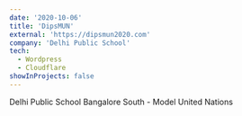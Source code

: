 ```yaml
---
date: '2020-10-06'
title: 'DipsMUN'
external: 'https://dipsmun2020.com'
company: 'Delhi Public School'
tech:
  - Wordpress
  - Cloudflare
showInProjects: false
---
```


Delhi Public School Bangalore South - Model United Nations
